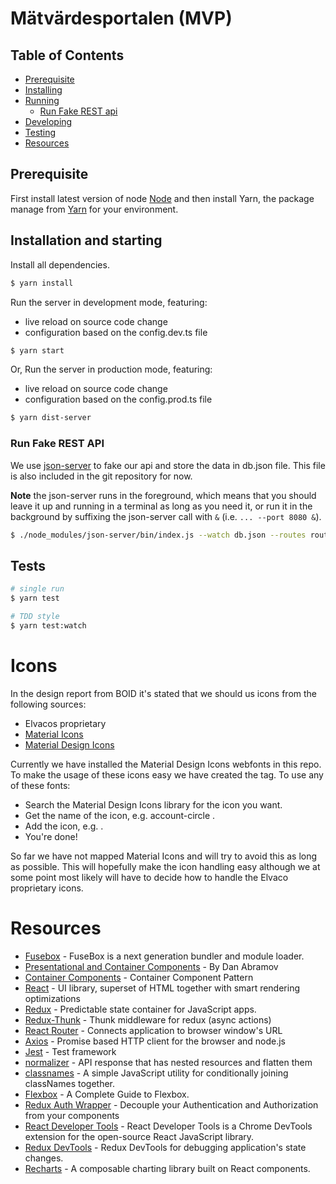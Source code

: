 # Mätvärdesportalen (MVP)

## Table of Contents
* [Prerequisite](#prerequisite)
* [Installing](#installation)
* [Running](#running-the-app)
  * [Run Fake REST api](#fake-api)
* [Developing](#developing)
* [Testing](#testing)
* [Resources](#resources)

## Prerequisite
First install latest version of node [Node](https://nodejs.org/en/) and then install Yarn, the package manage from 
[Yarn](https://yarnpkg.com/en/docs/install) for your environment.

## Installation and starting
Install all dependencies.

```bash
$ yarn install
```

Run the server in development mode, featuring:
- live reload on source code change
- configuration based on the config.dev.ts file

```bash
$ yarn start
```

Or,
Run the server in production mode, featuring:
- live reload on source code change
- configuration based on the config.prod.ts file

```bash
$ yarn dist-server
```

### Run Fake REST API
We use [json-server](https://github.com/typicode/json-server) to fake our api and store the data in db.json file. 
This file is also included in the git repository for now. 

**Note** the json-server runs in the foreground, which means that you should leave it up and running in a terminal
as long as you need it, or run it in the background by suffixing the json-server call with `&` (i.e. `... --port 8080 &`).

```bash
$ ./node_modules/json-server/bin/index.js --watch db.json --routes routes.json --port 8080
```

## Tests

```bash
# single run
$ yarn test 

# TDD style
$ yarn test:watch
```

# Icons

In the design report from BOID it's stated that we should us icons from the following sources:
* Elvacos proprietary
* [Material Icons](https://material.io/icons/)
* [Material Design Icons](https://materialdesignicons.com/)

Currently we have installed the Material Design Icons webfonts in this repo. To make the usage of these icons easy we have
created the <Icon> tag. To use any of these fonts:
* Search the Material Design Icons library for the icon you want.
* Get the name of the icon, e.g. account-circle .
* Add the icon, e.g. <Icon name="account-circle"/>.
* You're done!

So far we have not mapped Material Icons and will try to avoid this as long as possible.
This will hopefully make the icon handling easy although we at some point most likely will have to decide
how to handle the Elvaco proprietary icons.

# Resources

* [Fusebox](http://fuse-box.org/) - FuseBox is a next generation bundler and module loader.
* [Presentational and Container Components](https://medium.com/@dan_abramov/smart-and-dumb-components-7ca2f9a7c7d0) - By Dan Abramov
* [Container Components](https://medium.com/@learnreact/container-components-c0e67432e005) - Container Component Pattern
* [React](https://facebook.github.io/react/) - UI library, superset of HTML together with smart rendering optimizations
* [Redux](http://redux.js.org/) - Predictable state container for JavaScript apps.
* [Redux-Thunk](https://github.com/gaearon/redux-thunk) - Thunk middleware for redux (async actions)
* [React Router](https://reacttraining.com/react-router/web/guides/philosophy) - Connects application to browser window's URL
* [Axios](https://github.com/mzabriskie/axios) - Promise based HTTP client for the browser and node.js
* [Jest](https://github.com/kulshekhar/ts-jest) - Test framework
* [normalizer](https://tonyhb.gitbooks.io/redux-without-profanity/content/normalizer.html) - API response that has nested resources and flatten them
* [classnames](https://github.com/JedWatson/classnames) - A simple JavaScript utility for conditionally joining classNames together.
* [Flexbox](https://css-tricks.com/snippets/css/a-guide-to-flexbox/) - A Complete Guide to Flexbox.
* [Redux Auth Wrapper](https://mjrussell.github.io/redux-auth-wrapper/) - Decouple your Authentication and Authorization from your components
* [React Developer Tools](https://chrome.google.com/webstore/detail/react-developer-tools/fmkadmapgofadopljbjfkapdkoienihi) - React Developer Tools is a Chrome DevTools extension for the open-source React JavaScript library. 
* [Redux DevTools](https://chrome.google.com/webstore/detail/redux-devtools/lmhkpmbekcpmknklioeibfkpmmfibljd) - Redux DevTools for debugging application's state changes.
* [Recharts](http://recharts.org) - A composable charting library built on React components.
